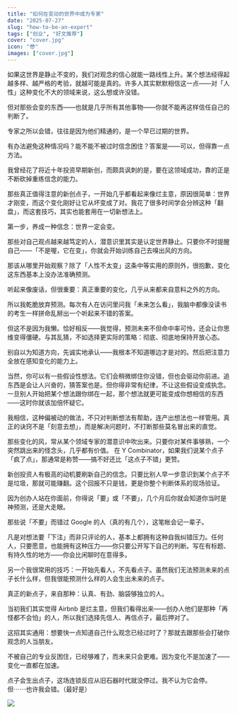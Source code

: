 ```yaml
---
title: "如何在变动的世界中成为专家"
date: "2025-07-27"
slug: "how-to-be-an-expert"
tags: ["创业", "好文推荐"]
cover: "cover.jpg"
icon: "😎"
images: ["cover.jpg"]
---
```

如果这世界是静止不变的，我们对观念的信心就能一路线性上升。某个想法经得起越多样、越严格的考验，就越可能是真的。许多人其实默默相信这一点——对「人性」这种变化不大的领域来说，这么想或许没错。



但对那些会变的东西——也就是几乎所有其他事物——你就不能再这样信任自己的判断了。



专家之所以会错，往往是因为他们精通的，是一个早已过期的世界。



有办法避免这种情况吗？能不能不被过时信念困住？答案是——可以，但得靠一点方法。



我曾经花了将近十年投资早期新创，而颇具讽刺的是，要在这领域成功，靠的正是不断砍掉重练信念的能力。



那些真正值得注意的新创点子，一开始几乎都看起来像烂主意，原因很简单：世界才刚变，而这个变化刚好让它从坏变成了对。我花了很多时间学会分辨这种「翻盘」，而这套技巧，其实也能套用在一切新想法上。



第一步，养成一种信念：世界一定会变。



那些对自己观点越来越笃定的人，潜意识里其实是认定世界静止。只要你不时提醒自己——「不是喔，它在变」，你就会开始训练自己去嗅出风的方向。



那该从哪里开始观察？除了「人性不太变」这条中等实用的原则外，很抱歉，变化这东西基本上没办法准确预测。



听起来像废话，但很重要：真正重要的变化，几乎从来都来自意料之外的方向。



所以我乾脆放弃预测。每次有人在访问里问我「未来怎么看」，我脑中都像没读书的考生一样拼命乱掰出一个听起来不错的答案。



但这不是因为我懒。恰好相反——我觉得，预测未来不但命中率可怜，还会让你思维变得僵硬。与其乱猜，不如选择更实际的策略：彻底、彻底地保持开放心态。



别自以为知道方向，先诚实地承认——我根本不知道哪边才是对的。然后把注意力全放在感知变化的能力上。



当然，你可以有一些假设性想法。它们会稍微绑住你没错，但也会驱动你前进。追东西是会让人兴奋的，猜答案也是。但你得非常有纪律，不让这些假设变成执念。
一旦别人开始把某个想法跟你绑在一起，那个想法就更可能变成你想相信的东西——这时你就该加倍怀疑它。



我相信，这种偏被动的做法，不只对判断想法有帮助，连产出想法也一样管用。真正的诀窍不是「刻意去想」，而是解决问题时，不打断那些莫名冒出来的直觉。



那些变化的风，常从某个领域专家的潜意识中吹出来。只要你对某件事够熟，一个突然跳出来的怪念头，几乎都有价值。
在 Y Combinator，如果我们说某个点子「疯了点」，那通常是称赞——搞不好还比「这点子不错」更赞。



新创投资人有极高的动机要刷新自己的信念。只要比别人早一步意识到某个点子不是垃圾，那就可能赚翻。这个回报不只是钱，更是你整个判断体系的现场验证。



因为创办人站在你面前，你得说「要」或「不要」，几个月后你就会知道你当时是神预测，还是大走眼。



那些说「不要」而错过 Google 的人（真的有几个），这笔帐会记一辈子。



凡是对想法要「下注」而非只评论的人，基本上都拥有这种自我纠错压力。任何人，只要愿意，也能拥有这种压力——你只要公开写下自己的判断。写在有标题、有持久性的地方——你会比闲聊时在意得多。



另一个我很常用的技巧：一开始先看人，不先看点子。虽然我们无法预测未来的点子长什么样，但我很能预测什么样的人会生出未来的点子。



真正的新点子，来自那种：认真、有劲、脑袋够独立的人。



当初我们其实觉得 Airbnb 是烂主意，但我们看得出来——创办人他们是那种「再怪都不会怕」的人，所以我们选择先信人、再信点子，最后押对了。



这招其实通用：想要快一点知道自己什么观念已经过时了？那就去跟那些会打破你观念的人当朋友。



不被自己的专业反困住，已经够难了，而未来只会更难。因为变化不是加速了——变化一直都在加速。



点子会生出点子，这场连锁反应从旧石器时代就没停过。我不认为它会停。
但⋯⋯也许我会错。（最好是）




![](https://prod-files-secure.s3.us-west-2.amazonaws.com/112d0858-5090-4d34-a606-b75eb8d65fd2/46476355-9cf3-4e99-9b7a-3531bc426380/1000202064.png?X-Amz-Algorithm=AWS4-HMAC-SHA256&X-Amz-Content-Sha256=UNSIGNED-PAYLOAD&X-Amz-Credential=ASIAZI2LB46657N2TECG%2F20251014%2Fus-west-2%2Fs3%2Faws4_request&X-Amz-Date=20251014T051331Z&X-Amz-Expires=3600&X-Amz-Security-Token=IQoJb3JpZ2luX2VjEKz%2F%2F%2F%2F%2F%2F%2F%2F%2F%2FwEaCXVzLXdlc3QtMiJGMEQCIGyhXc2txKOqAMleTrBmsl9DdQv3eBzEI2fhn%2FY3b%2FPWAiAOiFnHrlQcYFMxjEridbD5J3aNsIxNoYDfcylVlusEtir%2FAwhVEAAaDDYzNzQyMzE4MzgwNSIM99k98V4bX3Y0WvFkKtwDst6fxhSqFwVoFkjd8BObvAUIjpNy96MYW602mM%2BulGxAV%2BRsXRAW3FpFxrc1Cy6HWCPb60TyipHLoXC9ij1d5a%2BbEYw4Wo1WQZg%2BCog3qPP3BQXzLNSFDzRzPN%2FdR4C0%2FK7tOmLBagwSckv%2Fj03zjFSg1c9KUYv01IxtbU8mUqHG8ZBncSIiIQrMcImrGgdwP7a4QNF9n71z4pU0CUMmvqxBCSq7zu9V7Bz8M3YEaRYjuN7KD41YjNaSAIibim548g8u%2BZ4xh68Hk7hVROZi4sfPvgpb0bySVzph7Suwxq0MwYlj56HI8IrSyhmZKaghR%2Fg6lMFeBeS%2BegsGk3MX%2BzsaTOQio7Us5IVK3NY1KyuR7vrglnWCGAhVHMWgNvj01CGs3wGogl9Ml%2FtSFeLx1xMdOWzInuXlLK%2FZ2OyCQT1CxVWZr%2B2HDkTtEeW%2FTuuqK2FqLjalxc9voicsz30AnKF%2FJ4ayafYDf8SSCtNnGWijE%2BM5TsASX8LBiDs%2FtV05M4YUW%2F03LjFLzOtrhOMM91a99cJGH6UqgmXAHe%2FRJELRencpMLcEjaRZ9MAlhuZxPKa0XQDiIGNngmHbO5AP00q9s0V3dEAJPHdYoB9AyizZUquISf4tVCLZpqAwrJy3xwY6pgFgP9HMlwPkiSa6lqedVC6dGv0efjt64grlWjVSJRVxANViWiWqJI05fGTD%2FTTo6WOcEgf8ac55CUSO5NGnyh5GvJsE0asy0Ro62wJ3Y84iWH%2Fjj3d3Mvzfm5S3szT1nBnEeWuLoWc1KoZQimWmPZ8ch7KGOW6TVkX1MKrprK1rRW3P%2FCbtc5NqKEv0v1MhTkwUNAMaZ9wFpsN9tHw24z1716eLU6E8&X-Amz-Signature=476df79d6d110dc00f256065d0579d74c4c8d48107e677a9c105a06f296467f7&X-Amz-SignedHeaders=host&x-amz-checksum-mode=ENABLED&x-id=GetObject)

